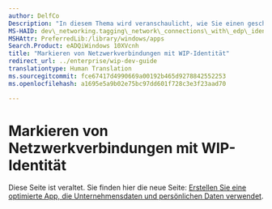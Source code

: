 ```yaml
---
author: DelfCo
Description: "In diesem Thema wird veranschaulicht, wie Sie einen geschützten Threadkontext erstellen, bevor Sie in einem WIP-Szenario (Windows Information Protection) Netzwerkverbindungen erstellen."
MS-HAID: dev\_networking.tagging\_network\_connections\_with\_edp\_identity
MSHAttr: PreferredLib:/library/windows/apps
Search.Product: eADQiWindows 10XVcnh
title: "Markieren von Netzwerkverbindungen mit WIP-Identität"
redirect_url: ../enterprise/wip-dev-guide
translationtype: Human Translation
ms.sourcegitcommit: fce67417d4990669a00192b465d9278842552253
ms.openlocfilehash: a1695e5a9b02e75bc97dd601f728c3e3f23aad70

---
```


# Markieren von Netzwerkverbindungen mit WIP-Identität

Diese Seite ist veraltet. Sie finden hier die neue Seite: [Erstellen Sie eine optimierte App, die Unternehmensdaten und persönlichen Daten verwendet](../enterprise/wip-dev-guide.md).



<!--HONumber=Aug16_HO3-->


